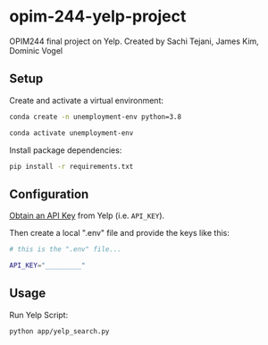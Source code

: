 # opim-244-yelp-project
OPIM244 final project on Yelp. Created by Sachi Tejani, James Kim, Dominic Vogel

## Setup

Create and activate a virtual environment:
```sh
conda create -n unemployment-env python=3.8

conda activate unemployment-env
```

Install package dependencies:

```sh
pip install -r requirements.txt
```

## Configuration
[Obtain an API Key](https://www.yelp.com/developers/documentation/v3/authentication) from Yelp (i.e. `API_KEY`).

Then create a local ".env" file and provide the keys like this:

```sh
# this is the ".env" file...

API_KEY="_________"
```

## Usage 
Run Yelp Script:

```sh
python app/yelp_search.py
